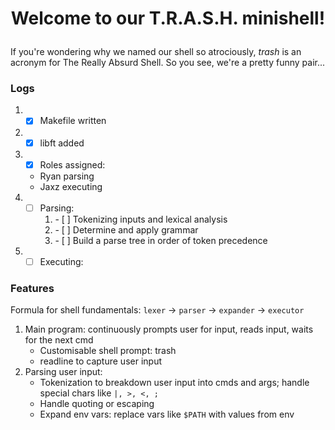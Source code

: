 # <p align='center'>Welcome to our T.R.A.S.H. minishell!</p>

If you're wondering why we named our shell so atrociously, <i>trash</i> is an acronym for The Really Absurd Shell. So you see, we're a pretty funny pair...

### Logs
1. - [X] Makefile written</li>
2. - [X] libft added</li>
3. - [X] Roles assigned: 
	<ul>
		<li>Ryan parsing</li>
		<li>Jaxz executing</li>
	</ul>
4. - [ ] Parsing:
		<ol>
			<li>- [ ] Tokenizing inputs and lexical analysis</li>
			<li>- [ ] Determine and apply grammar</li>
			<li>- [ ] Build a parse tree in order of token precedence</li>
		</ol>
5. - [ ] Executing:
         	<ol>
	  	</ol>

### Features
Formula for shell fundamentals: <code>lexer</code> -> <code>parser</code> -> <code>expander</code> -> <code>executor</code>
<ol>
	<li>Main program: continuously prompts user for input, reads input, waits for the next cmd
		<ul>
			<li>Customisable shell prompt: trash</li>
			<li>readline to capture user input</li>
		</ul>
	</li>
	<li>Parsing user input:
		<ul>
			<li>Tokenization to breakdown user input into cmds and args; handle special chars like <code>|, >, <, ;</code></li>
			<li>Handle quoting or escaping</li>
			<li>Expand env vars: replace vars like <code>$PATH</code> with values from env</li>
		</ul>
	</li>
</ol>
